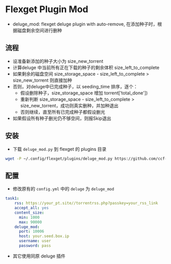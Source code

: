 # Flexget Plugin Mod

* deluge_mod: flexget deluge plugin with auto-remove, 在添加种子时，根据磁盘剩余空间进行删种

## 流程
* 设准备新添加的种子大小为 size_new_torrent
* 计算deluge 中当前所有正在下载的种子的剩余体积 size_left_to_complete
* 如果剩余的磁盘空间 size_storage_space - size_left_to_complete > size_new_torrent 则直接加种
* 否则，对deluge中已完成种子，以 seeding_time 排序，逐个：
	* 假设删除种子，size_storage_space 增加 torrent['total_done'])
	* 重新判断 size_storage_space - size_left_to_complete > size_new_torrent，成功则真实删种，并加种退出
	* 否则继续，直至所有已完成种子都假设删光
* 如果假设所有种子删光仍不够空间，则报Skip退出


## 安装
* 下载 `deluge_mod.py` 到 flexget 的 plugins 目录
```sh
wget -P ~/.config/flexget/plugins/deluge_mod.py https://github.com/ccf-2012/flexget_plugin_mod/blob/main/deluge_mod.py
```

## 配置
* 修改原有的 `config.yml` 中的 `deluge` 为 `deluge_mod`
```yaml
task1:
    rss: https://your_pt.site//torrentrss.php?passkey=your_rss_link
    accept_all: yes
    content_size:
      min: 1000
      max: 90000
    deluge_mod:
      port: 10006
      host: your.seed.box.ip
      username: user
      password: pass
```
* 其它使用同原 deluge 插件

